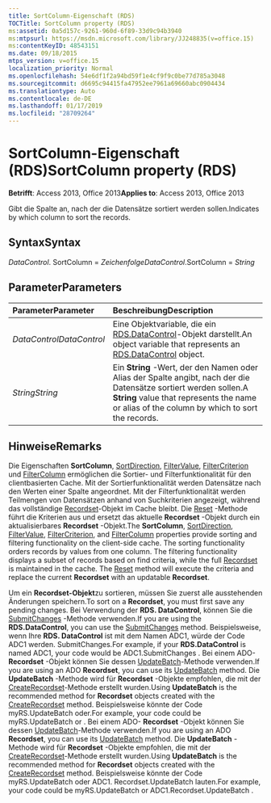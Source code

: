 ```yaml
---
title: SortColumn-Eigenschaft (RDS)
TOCTitle: SortColumn property (RDS)
ms:assetid: 0a5d157c-9261-960d-6f89-33d9c94b3940
ms:mtpsurl: https://msdn.microsoft.com/library/JJ248835(v=office.15)
ms:contentKeyID: 48543151
ms.date: 09/18/2015
mtps_version: v=office.15
localization_priority: Normal
ms.openlocfilehash: 54e6df1f2a94bd59f1e4cf9f9c0be77d785a3048
ms.sourcegitcommit: d6695c94415fa47952ee7961a69660abc0904434
ms.translationtype: Auto
ms.contentlocale: de-DE
ms.lasthandoff: 01/17/2019
ms.locfileid: "28709264"
---
```

# <a name="sortcolumn-property-rds"></a><span data-ttu-id="3e75c-102">SortColumn-Eigenschaft (RDS)</span><span class="sxs-lookup"><span data-stu-id="3e75c-102">SortColumn property (RDS)</span></span>

<span data-ttu-id="3e75c-103">**Betrifft**: Access 2013, Office 2013</span><span class="sxs-lookup"><span data-stu-id="3e75c-103">**Applies to**: Access 2013, Office 2013</span></span>

<span data-ttu-id="3e75c-104">Gibt die Spalte an, nach der die Datensätze sortiert werden sollen.</span><span class="sxs-lookup"><span data-stu-id="3e75c-104">Indicates by which column to sort the records.</span></span>

## <a name="syntax"></a><span data-ttu-id="3e75c-105">Syntax</span><span class="sxs-lookup"><span data-stu-id="3e75c-105">Syntax</span></span>

<span data-ttu-id="3e75c-106">*DataControl*. SortColumn = *Zeichenfolge*</span><span class="sxs-lookup"><span data-stu-id="3e75c-106">*DataControl*.SortColumn = *String*</span></span>

## <a name="parameters"></a><span data-ttu-id="3e75c-107">Parameter</span><span class="sxs-lookup"><span data-stu-id="3e75c-107">Parameters</span></span>

|<span data-ttu-id="3e75c-108">Parameter</span><span class="sxs-lookup"><span data-stu-id="3e75c-108">Parameter</span></span>|<span data-ttu-id="3e75c-109">Beschreibung</span><span class="sxs-lookup"><span data-stu-id="3e75c-109">Description</span></span>|
|:--------|:----------|
|<span data-ttu-id="3e75c-110">*DataControl*</span><span class="sxs-lookup"><span data-stu-id="3e75c-110">*DataControl*</span></span> |<span data-ttu-id="3e75c-111">Eine Objektvariable, die ein [RDS.DataControl](datacontrol-object-rds.md)-Objekt darstellt.</span><span class="sxs-lookup"><span data-stu-id="3e75c-111">An object variable that represents an [RDS.DataControl](datacontrol-object-rds.md) object.</span></span>|
|<span data-ttu-id="3e75c-112">*String*</span><span class="sxs-lookup"><span data-stu-id="3e75c-112">*String*</span></span> |<span data-ttu-id="3e75c-113">Ein **String** -Wert, der den Namen oder Alias der Spalte angibt, nach der die Datensätze sortiert werden sollen.</span><span class="sxs-lookup"><span data-stu-id="3e75c-113">A **String** value that represents the name or alias of the column by which to sort the records.</span></span>|

## <a name="remarks"></a><span data-ttu-id="3e75c-114">Hinweise</span><span class="sxs-lookup"><span data-stu-id="3e75c-114">Remarks</span></span>

<span data-ttu-id="3e75c-p101">Die Eigenschaften **SortColumn**, [SortDirection](sortdirection-property-rds.md), [FilterValue](filtervalue-property-rds.md), [FilterCriterion](filtercriterion-property-rds.md) und [FilterColumn](filtercolumn-property-rds.md) ermöglichen die Sortier- und Filterfunktionalität für den clientbasierten Cache. Mit der Sortierfunktionalität werden Datensätze nach den Werten einer Spalte angeordnet. Mit der Filterfunktionalität werden Teilmengen von Datensätzen anhand von Suchkriterien angezeigt, während das vollständige [Recordset](recordset-object-ado.md)-Objekt im Cache bleibt. Die [Reset](reset-method-rds.md) -Methode führt die Kriterien aus und ersetzt das aktuelle **Recordset** -Objekt durch ein aktualisierbares **Recordset** -Objekt.</span><span class="sxs-lookup"><span data-stu-id="3e75c-p101">The **SortColumn**, [SortDirection](sortdirection-property-rds.md), [FilterValue](filtervalue-property-rds.md), [FilterCriterion](filtercriterion-property-rds.md), and [FilterColumn](filtercolumn-property-rds.md) properties provide sorting and filtering functionality on the client-side cache. The sorting functionality orders records by values from one column. The filtering functionality displays a subset of records based on find criteria, while the full [Recordset](recordset-object-ado.md) is maintained in the cache. The [Reset](reset-method-rds.md) method will execute the criteria and replace the current **Recordset** with an updatable **Recordset**.</span></span>

<span data-ttu-id="3e75c-119">Um ein **Recordset-Objekt**zu sortieren, müssen Sie zuerst alle ausstehenden Änderungen speichern.</span><span class="sxs-lookup"><span data-stu-id="3e75c-119">To sort on a **Recordset**, you must first save any pending changes.</span></span> <span data-ttu-id="3e75c-120">Bei Verwendung der **RDS. DataControl**, können Sie die [SubmitChanges](submitchanges-method-rds.md) -Methode verwenden.</span><span class="sxs-lookup"><span data-stu-id="3e75c-120">If you are using the **RDS.DataControl**, you can use the [SubmitChanges](submitchanges-method-rds.md) method.</span></span> <span data-ttu-id="3e75c-121">Beispielsweise, wenn Ihre **RDS. DataControl** ist mit dem Namen ADC1, würde der Code ADC1 werden. SubmitChanges.</span><span class="sxs-lookup"><span data-stu-id="3e75c-121">For example, if your **RDS.DataControl** is named ADC1, your code would be ADC1.SubmitChanges .</span></span> <span data-ttu-id="3e75c-122">Bei einem ADO- **Recordset** -Objekt können Sie dessen [UpdateBatch](updatebatch-method-ado.md)-Methode verwenden.</span><span class="sxs-lookup"><span data-stu-id="3e75c-122">If you are using an ADO **Recordset**, you can use its [UpdateBatch](updatebatch-method-ado.md) method.</span></span> <span data-ttu-id="3e75c-123">Die **UpdateBatch** -Methode wird für **Recordset** -Objekte empfohlen, die mit der [CreateRecordset](createrecordset-method-rds.md)-Methode erstellt wurden.</span><span class="sxs-lookup"><span data-stu-id="3e75c-123">Using **UpdateBatch** is the recommended method for **Recordset** objects created with the [CreateRecordset](createrecordset-method-rds.md) method.</span></span> <span data-ttu-id="3e75c-124">Beispielsweise könnte der Code myRS.UpdateBatch oder.</span><span class="sxs-lookup"><span data-stu-id="3e75c-124">For example, your code could be myRS.UpdateBatch or .</span></span> <span data-ttu-id="3e75c-125">Bei einem ADO- **Recordset** -Objekt können Sie dessen [UpdateBatch](updatebatch-method-ado.md)-Methode verwenden.</span><span class="sxs-lookup"><span data-stu-id="3e75c-125">If you are using an ADO **Recordset**, you can use its [UpdateBatch](updatebatch-method-ado.md) method.</span></span> <span data-ttu-id="3e75c-126">Die **UpdateBatch** -Methode wird für **Recordset** -Objekte empfohlen, die mit der [CreateRecordset](createrecordset-method-rds.md)-Methode erstellt wurden.</span><span class="sxs-lookup"><span data-stu-id="3e75c-126">Using **UpdateBatch** is the recommended method for **Recordset** objects created with the [CreateRecordset](createrecordset-method-rds.md) method.</span></span> <span data-ttu-id="3e75c-127">Beispielsweise könnte der Code myRS.UpdateBatch oder ADC1. Recordset.UpdateBatch lauten.</span><span class="sxs-lookup"><span data-stu-id="3e75c-127">For example, your code could be myRS.UpdateBatch or ADC1.Recordset.UpdateBatch .</span></span>

